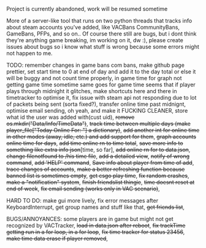 Project is currently abandoned, work will be resumed sometime


More of a server-like tool that runs on two python threads that tracks info about steam accounts you've added, like VACBans CommunityBans, GameBans, PFPs, and so on.. Of course there still are bugs, but i dont think they're anything game breaking, im working on it, dw :), please create issues about bugs so i know what stuff is wrong because some errors might not happen to me.

TODO: remember changes in game bans com bans, make github page prettier, set start time to 0 at end of day and add it to the day total or else it will be buggy and not count time properly, in game time for graph not getting game time sometime same goes for game time seems that if player plays through midnight it glitches, make shortcuts here and there in timetracker to optimise it, fix issue with steam api not responding due to lot of packets being sent (sorta fixed?), transfer online time past midnignt, optimise email sending, oh yeah, and make it FUCKING CLEANER, store what id the user was added with(cust uid), ~~remove os.mkdir("Data/Info/TimeData")~~, ~~track time between multiple days (make player_file["Today Online For: "] a dictionary)~~, ~~add another int for online time in other modes (away, idle, etc.) and add support for them~~, ~~graph accounts online time for days~~, ~~add time online rn to time total~~, ~~save more info to something like extra info json~~[time, so far], ~~add online rn for to data.json~~, ~~change filenotfound to /his time file~~, ~~add a detailed view~~, ~~notify of wrong command~~, ~~add 'HELP' command~~, ~~Save info about player from time of add~~, ~~trace changes of accounts~~, ~~make a better refreshing function because banned list is sometimes empty~~, ~~get csgo play time~~, ~~fix random crashes~~, ~~make a "notification" system~~, ~~finish friendslist thingie~~, ~~time doesnt reset at end of week~~, ~~fix email sending (works only in VAC scenario)~~,

HARD TO DO: make gui more lively, fix error messages after KeyboardInterrupt, get group names and stuff like that, ~~get friends list~~,

BUGS/ANNOYANCES: some players are in game but might not get recognized by VACTracker, ~~load in data.json after reboot~~, ~~fix trackTime getting run in a for loop, in a for loop~~, ~~fix time tracker for status 23456~~, ~~make time data erase if player removed~~,

